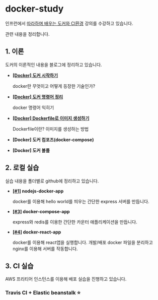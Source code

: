 # docker-study
인프런에서 [따라하며 배우는 도커와 CI환경](https://www.inflearn.com/course/%EB%94%B0%EB%9D%BC%ED%95%98%EB%A9%B0-%EB%B0%B0%EC%9A%B0%EB%8A%94-%EB%8F%84%EC%BB%A4-ci) 강의를 수강하고 있습니다.

관련 내용을 정리합니다.



## 1. 이론
도커의 이론적인 내용을 블로그에 정리하고 있습니다.

 - **[[Docker] 도커 시작하기](https://munak.tistory.com/155)**

   docker란 무엇이고 어떻게 등장한 기술인가?

 - **[[Docker] 도커 명령어 정리](https://munak.tistory.com/156)**
   
   docker 명령어 익히기
   
 - **[[Docker] Dockerfile로 이미지 생성하기](https://munak.tistory.com/157)**
   
   Dockerfile이란? 이미지를 생성하는 방법
   
 - **[Docker] 도커 컴포즈(docker-compose)**
 - **[Docker] 도커 볼륨**



## 2. 로컬 실습
실습 내용을 폴더별로 github에 정리하고 있습니다.

- **[[#1]](https://github.com/rimo030/docker-study/pull/1) nodejs-docker-app** 

  docker를 이용해 hello world를 띄우는 간단한 express 서버를 만듭니다.

- **[[#3]](https://github.com/rimo030/docker-study/pull/3) docker-compose-app**

  express와 redis를 이용한 간단한 카운터 애플리케이션을 만듭니다.

- **[[#4]](https://github.com/rimo030/docker-study/pull/4) docker-react-app**

  docker를 이용해 react앱을 실행합니다. 개발/배포 docker 파일을 분리하고 nginx를 이용해 서버를 작동합니다.



## 3. CI 실습
AWS 프리티어 인스턴스를 이용해 배포 실습을 진행하고 있습니다.

### Travis CI + Elastic beanstalk ⭐
